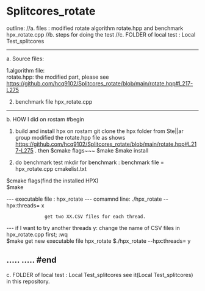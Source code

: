 # Splitcores_rotate
outline:
//a. files : modified rotate algorithm rotate.hpp and benchmark hpx_rotate.cpp
//b. steps for doing the test
//c. FOLDER of local test : Local Test_splitcores

-------------------------------------
a. Source files:

1.algorithm file:    
rotate.hpp: the modified part, please see https://github.com/hcq9102/Splitcores_rotate/blob/main/rotate.hpp#L217-L275 

2. benchmark file
hpx_rotate.cpp

------------------------------------------------------------------------------------------------------------------------
b. HOW I did on rostam
#begin
1. build and install hpx on rostam
git clone the hpx folder from Ste||ar group
modified the rotate.hpp file as shows https://github.com/hcq9102/Splitcores_rotate/blob/main/rotate.hpp#L217-L275 .
then 
$cmake flags~~~
$make
$make install

2. do benchmark test
mkdir for benchmark : 
                      benchmark file = hpx_rotate.cpp
                      cmakelist.txt
                      
$cmake flags(find the installed HPX)    
$make

--- executable file : hpx_rotate
--- comamnd line: ./hpx_rotate --hpx:threads= x

                  get two XX.CSV files for each thread.
                  
---  if I want to try another threads y: change the name of CSV files in hpx_rotate.cpp first; 
      :wq                
      $make
      get new executable file hpx_rotate
      $./hpx_rotate --hpx:threads= y

.....
.....
#end
-------------------------------------------------------------------------------------------

c. FOLDER of local test : Local Test_splitcores
see it(Local Test_splitcores) in this repository.


